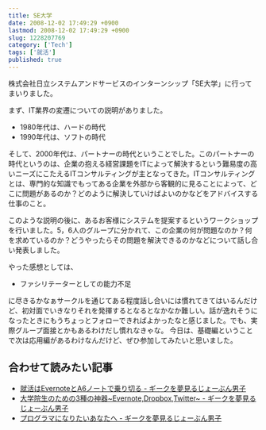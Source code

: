 ```yaml
---
title: SE大学
date: 2008-12-02 17:49:29 +0900
lastmod: 2008-12-02 17:49:29 +0900
slug: 1228207769
category: ['Tech']
tags: ['就活']
published: true
---
```


株式会社日立システムアンドサービスのインターンシップ「SE大学」に行ってまいりました。


まず、IT業界の変遷についての説明がありました。

- 1980年代は、ハードの時代
- 1990年代は、ソフトの時代

そして、2000年代は、パートナーの時代ということでした。このパートナーの時代というのは、企業の抱える経営課題をITによって解決するという難易度の高いニーズにこたえるITコンサルティングが主となってきた。ITコンサルティングとは、専門的な知識でもってある企業を外部から客観的に見ることによって、どこに問題があるのか？どのように解決していけばよいのかなどをアドバイスする仕事のこと。

このような説明の後に、あるお客様にシステムを提案するというワークショップを行いました。5，6人のグループに分かれて、この企業の何が問題なのか？何を求めているのか？どうやったらその問題を解決できるのかなどについて話し合い発表しました。

やった感想としては、

- ファシリテーターとしての能力不足


に尽きるかなぁサークルを通じてある程度話し合いには慣れてきてはいるんだけど、初対面でいきなりそれを発揮するとなるとなかなか難しい。話が逸れそうになったときにもうちょっとフォローできればよかったなと感じました。でも、実際グループ面接とかもあるわけだし慣れなきゃな。
今日は、基礎編ということで次は応用編があるわけなんだけど、ぜひ参加してみたいと思いました。

## 合わせて読みたい記事

- [就活はEvernoteとA6ノートで乗り切る - ギークを夢見るじょーぶん男子](https://www.meganii.com/blog/2010/10/06/1286373884)
- [大学院生のための3種の神器~Evernote,Dropbox,Twitter~ - ギークを夢見るじょーぶん男子](https://www.meganii.com/blog/2010/08/31/1283263273)
- [プログラマになりたいあなたへ - ギークを夢見るじょーぶん男子](https://www.meganii.com/blog/2009/04/01/1238552061)